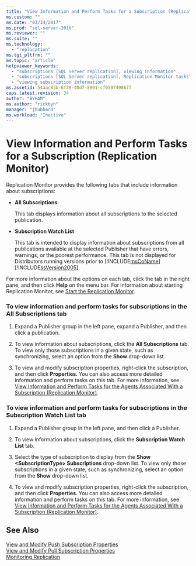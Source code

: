 ```yaml
---
title: "View Information and Perform Tasks for a Subscription (Replication Monitor) | Microsoft Docs"
ms.custom: ""
ms.date: "03/14/2017"
ms.prod: "sql-server-2016"
ms.reviewer: ""
ms.suite: ""
ms.technology: 
  - "replication"
ms.tgt_pltfrm: ""
ms.topic: "article"
helpviewer_keywords: 
  - "subscriptions [SQL Server replication], viewing information"
  - "subscriptions [SQL Server replication], Replication Monitor tasks"
  - "viewing subscription information"
ms.assetid: 54aac83b-6f29-40d7-8901-cf059749867f
caps.latest.revision: 34
author: "BYHAM"
ms.author: "rickbyh"
manager: "jhubbard"
ms.workload: "Inactive"
---
```

# View Information and Perform Tasks for a Subscription (Replication Monitor)
  Replication Monitor provides the following tabs that include information about subscriptions:  
  
-   **All Subscriptions**  
  
     This tab displays information about all subscriptions to the selected publication.  
  
-   **Subscription Watch List**  
  
     This tab is intended to display information about subscriptions from all publications available at the selected Publisher that have errors, warnings, or the poorest performance. This tab is not displayed for Distributors running versions prior to [!INCLUDE[msCoName](../../../includes/msconame-md.md)] [!INCLUDE[ssVersion2005](../../../includes/ssversion2005-md.md)].  
  
 For more information about the options on each tab, click the tab in the right pane, and then click **Help** on the menu bar. For information about starting Replication Monitor, see [Start the Replication Monitor](../../../relational-databases/replication/monitor/start-the-replication-monitor.md).  
  
### To view information and perform tasks for subscriptions in the All Subscriptions tab  
  
1.  Expand a Publisher group in the left pane, expand a Publisher, and then click a publication.  
  
2.  To view information about subscriptions, click the **All Subscriptions** tab. To view only those subscriptions in a given state, such as synchronizing, select an option from the **Show** drop-down list.  
  
3.  To view and modify subscription properties, right-click the subscription, and then click **Properties**. You can also access more detailed information and perform tasks on this tab. For more information, see [View Information and Perform Tasks for the Agents Associated With a Subscription &#40;Replication Monitor&#41;](../../../relational-databases/replication/monitor/view-information-and-perform-tasks-for-subscription-agents.md).  
  
### To view information and perform tasks for subscriptions in the Subscription Watch List tab  
  
1.  Expand a Publisher group in the left pane, and then click a Publisher.  
  
2.  To view information about subscriptions, click the **Subscription Watch List** tab.  
  
3.  Select the type of subscription to display from the **Show \<SubscriptionType> Subscriptions** drop-down list. To view only those subscriptions in a given state, such as synchronizing, select an option from the **Show** drop-down list.  
  
4.  To view and modify subscription properties, right-click the subscription, and then click **Properties**. You can also access more detailed information and perform tasks on this tab. For more information, see [View Information and Perform Tasks for the Agents Associated With a Subscription &#40;Replication Monitor&#41;](../../../relational-databases/replication/monitor/view-information-and-perform-tasks-for-subscription-agents.md).  
  
## See Also  
 [View and Modify Push Subscription Properties](../../../relational-databases/replication/view-and-modify-push-subscription-properties.md)   
 [View and Modify Pull Subscription Properties](../../../relational-databases/replication/view-and-modify-pull-subscription-properties.md)   
 [Monitoring Replication](../../../relational-databases/replication/monitor/monitoring-replication-overview.md)  
  
  
